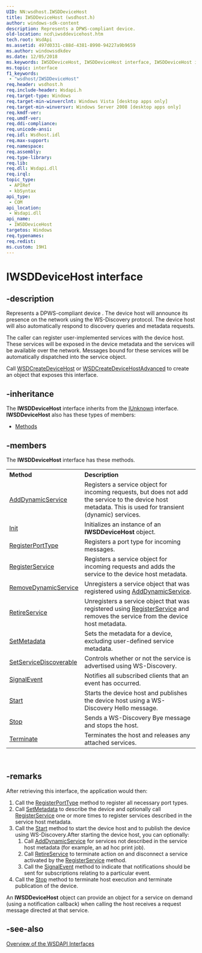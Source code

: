```yaml
---
UID: NN:wsdhost.IWSDDeviceHost
title: IWSDDeviceHost (wsdhost.h)
author: windows-sdk-content
description: Represents a DPWS-compliant device.
old-location: ncd\iwsddevicehost.htm
tech.root: WsdApi
ms.assetid: 497d0331-c88d-4381-8990-94227a9b9659
ms.author: windowssdkdev
ms.date: 12/05/2018
ms.keywords: IWSDDeviceHost, IWSDDeviceHost interface, IWSDDeviceHost interface,described, ncd.iwsddevicehost, wsdhost/IWSDDeviceHost
ms.topic: interface
f1_keywords: 
 - "wsdhost/IWSDDeviceHost"
req.header: wsdhost.h
req.include-header: Wsdapi.h
req.target-type: Windows
req.target-min-winverclnt: Windows Vista [desktop apps only]
req.target-min-winversvr: Windows Server 2008 [desktop apps only]
req.kmdf-ver: 
req.umdf-ver: 
req.ddi-compliance: 
req.unicode-ansi: 
req.idl: Wsdhost.idl
req.max-support: 
req.namespace: 
req.assembly: 
req.type-library: 
req.lib: 
req.dll: Wsdapi.dll
req.irql: 
topic_type:
 - APIRef
 - kbSyntax
api_type:
 - COM
api_location:
 - Wsdapi.dll
api_name:
 - IWSDDeviceHost
targetos: Windows
req.typenames: 
req.redist: 
ms.custom: 19H1
---
```


# IWSDDeviceHost interface


## -description


Represents a DPWS-compliant device . The device host will announce its presence on the network using the WS-Discovery protocol. The device host will also automatically respond to discovery queries and metadata requests.

The caller can register user-implemented services with the device host. These services will be exposed in the device metadata and the services will be available over the network. Messages bound for these services will be automatically dispatched into the service object.

Call <a href="https://docs.microsoft.com/windows/desktop/api/wsdhost/nf-wsdhost-wsdcreatedevicehost">WSDCreateDeviceHost</a> or <a href="https://docs.microsoft.com/windows/desktop/api/wsdhost/nf-wsdhost-wsdcreatedevicehostadvanced">WSDCreateDeviceHostAdvanced</a> to create an object that exposes this interface.


## -inheritance

The <b xmlns:loc="http://microsoft.com/wdcml/l10n">IWSDDeviceHost</b> interface inherits from the <a href="https://docs.microsoft.com/windows/desktop/api/unknwn/nn-unknwn-iunknown">IUnknown</a> interface. <b>IWSDDeviceHost</b> also has these types of members:
<ul>
<li><a href="https://docs.microsoft.com/">Methods</a></li>
</ul>

## -members

The <b>IWSDDeviceHost</b> interface has these methods.
<table class="members" id="memberListMethods">
<tr>
<th align="left" width="37%">Method</th>
<th align="left" width="63%">Description</th>
</tr>
<tr data="declared;">
<td align="left" width="37%">
<a href="https://docs.microsoft.com/windows/desktop/api/wsdhost/nf-wsdhost-iwsddevicehost-adddynamicservice">AddDynamicService</a>
</td>
<td align="left" width="63%">
Registers a service object for incoming requests, but does not add the service to the device host metadata. This is used for transient (dynamic) services.

</td>
</tr>
<tr data="declared;">
<td align="left" width="37%">
<a href="https://docs.microsoft.com/windows/desktop/api/wsdhost/nf-wsdhost-iwsddevicehost-init">Init</a>
</td>
<td align="left" width="63%">
Initializes an instance of an <b>IWSDDeviceHost</b> object.

</td>
</tr>
<tr data="declared;">
<td align="left" width="37%">
<a href="https://docs.microsoft.com/windows/desktop/api/wsdhost/nf-wsdhost-iwsddevicehost-registerporttype">RegisterPortType</a>
</td>
<td align="left" width="63%">
Registers a port type for incoming messages.

</td>
</tr>
<tr data="declared;">
<td align="left" width="37%">
<a href="https://docs.microsoft.com/windows/desktop/api/wsdhost/nf-wsdhost-iwsddevicehost-registerservice">RegisterService</a>
</td>
<td align="left" width="63%">
Registers a service object for incoming requests and adds the service to the device host metadata.

</td>
</tr>
<tr data="declared;">
<td align="left" width="37%">
<a href="https://docs.microsoft.com/windows/desktop/api/wsdhost/nf-wsdhost-iwsddevicehost-removedynamicservice">RemoveDynamicService</a>
</td>
<td align="left" width="63%">
Unregisters a service object that was registered using <a href="https://docs.microsoft.com/windows/desktop/api/wsdhost/nf-wsdhost-iwsddevicehost-adddynamicservice">AddDynamicService</a>. 

</td>
</tr>
<tr data="declared;">
<td align="left" width="37%">
<a href="https://docs.microsoft.com/windows/desktop/api/wsdhost/nf-wsdhost-iwsddevicehost-retireservice">RetireService</a>
</td>
<td align="left" width="63%">
Unregisters a service object that was registered using  <a href="https://docs.microsoft.com/windows/desktop/api/wsdhost/nf-wsdhost-iwsddevicehost-registerservice">RegisterService</a> and removes the service from the device host metadata.

</td>
</tr>
<tr data="declared;">
<td align="left" width="37%">
<a href="https://docs.microsoft.com/windows/desktop/api/wsdhost/nf-wsdhost-iwsddevicehost-setmetadata">SetMetadata</a>
</td>
<td align="left" width="63%">
Sets the metadata for a device, excluding user-defined service metadata.

</td>
</tr>
<tr data="declared;">
<td align="left" width="37%">
<a href="https://docs.microsoft.com/windows/desktop/api/wsdhost/nf-wsdhost-iwsddevicehost-setservicediscoverable">SetServiceDiscoverable</a>
</td>
<td align="left" width="63%">
Controls whether or not the service is advertised
    using WS-Discovery.

</td>
</tr>
<tr data="declared;">
<td align="left" width="37%">
<a href="https://docs.microsoft.com/windows/desktop/api/wsdhost/nf-wsdhost-iwsddevicehost-signalevent">SignalEvent</a>
</td>
<td align="left" width="63%">
Notifies all subscribed clients that an event has occurred.

</td>
</tr>
<tr data="declared;">
<td align="left" width="37%">
<a href="https://docs.microsoft.com/windows/desktop/api/wsdhost/nf-wsdhost-iwsddevicehost-start">Start</a>
</td>
<td align="left" width="63%">
Starts the device host and publishes the device host using a WS-Discovery Hello message.

</td>
</tr>
<tr data="declared;">
<td align="left" width="37%">
<a href="https://docs.microsoft.com/windows/desktop/api/wsdhost/nf-wsdhost-iwsddevicehost-stop">Stop</a>
</td>
<td align="left" width="63%">
Sends a WS-Discovery Bye message and stops the host.

</td>
</tr>
<tr data="declared;">
<td align="left" width="37%">
<a href="https://docs.microsoft.com/windows/desktop/api/wsdhost/nf-wsdhost-iwsddevicehost-terminate">Terminate</a>
</td>
<td align="left" width="63%">
Terminates the host and releases any attached services.

</td>
</tr>
</table> 


## -remarks




After retrieving this interface, the application would then:

<ol>
<li>Call the <a href="https://docs.microsoft.com/windows/desktop/api/wsdhost/nf-wsdhost-iwsddevicehost-registerporttype">RegisterPortType</a> method to register all necessary port types.</li>
<li>Call <a href="https://docs.microsoft.com/windows/desktop/api/wsdhost/nf-wsdhost-iwsddevicehost-setmetadata">SetMetadata</a> to describe the device and optionally call <a href="https://docs.microsoft.com/windows/desktop/api/wsdhost/nf-wsdhost-iwsddevicehost-registerservice">RegisterService</a> one or more times to register services described in the service host metadata.</li>
<li>Call the <a href="https://docs.microsoft.com/windows/desktop/api/wsdhost/nf-wsdhost-iwsddevicehost-start">Start</a> method to start the device host and to publish the device using WS-Discovery.After starting the device host, you can optionally:

<ol>
<li>Call <a href="https://docs.microsoft.com/windows/desktop/api/wsdhost/nf-wsdhost-iwsddevicehost-adddynamicservice">AddDynamicService</a> for services not described in the service host metadata (for example, an ad hoc print job).</li>
<li>Call <a href="https://docs.microsoft.com/windows/desktop/api/wsdhost/nf-wsdhost-iwsddevicehost-retireservice">RetireService</a> to terminate action on and disconnect a service activated by the <a href="https://docs.microsoft.com/windows/desktop/api/wsdhost/nf-wsdhost-iwsddevicehost-registerservice">RegisterService</a> method.</li>
<li>Call the <a href="https://docs.microsoft.com/windows/desktop/api/wsdhost/nf-wsdhost-iwsddevicehost-signalevent">SignalEvent</a> method to indicate that notifications should be sent for subscriptions relating to a particular event.</li>
</ol>
</li>
<li>Call the <a href="https://docs.microsoft.com/windows/desktop/api/wsdhost/nf-wsdhost-iwsddevicehost-stop">Stop</a> method to terminate host execution and terminate publication of the device.</li>
</ol>


An <b>IWSDDeviceHost</b> object can provide an object for a service on demand (using a notification callback) when calling the host receives a request message directed at that service.






## -see-also




<a href="https://docs.microsoft.com/windows/desktop/WsdApi/overview-of-the-wsdapi-interfaces">Overview of the WSDAPI Interfaces</a>
 

 

